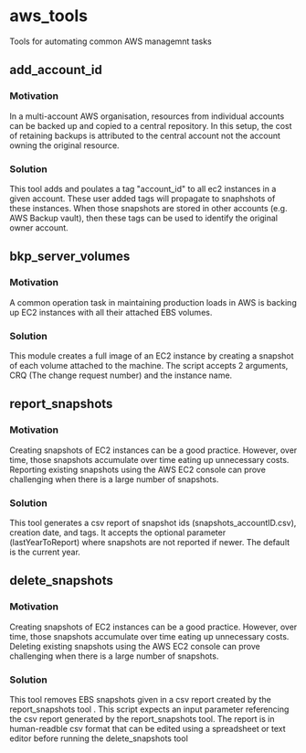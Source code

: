 # <strong> aws_tools </strong>
Tools for automating common AWS managemnt tasks
## <strong>add_account_id</strong>
### Motivation
In a multi-account AWS organisation, resources from individual accounts can be  backed up and copied to a central repository. In this setup, the cost of retaining backups is attributed to the central account not the account owning the original resource.
### Solution
This tool adds and poulates a tag "account_id" to all ec2 instances in a given account. These user added tags will propagate to snaphshots of these instances. When those snapshots are stored in other accounts (e.g. AWS Backup vault), then these tags can be used to identify the original owner account.

## <strong>bkp_server_volumes</strong>
### Motivation
A common operation task in maintaining production loads in AWS is backing up EC2 instances with all their attached EBS volumes.
### Solution
This module creates a full image of an EC2 instance by creating a snapshot of each volume attached to the machine.
The script accepts 2 arguments, CRQ (The change request number) and the instance name.

## <strong>report_snapshots</strong>
### Motivation
Creating snapshots of EC2 instances can be a good practice. However, over time, those snapshots accumulate over time eating up unnecessary costs. Reporting existing snapshots using the AWS EC2 console can prove challenging when there is a large number of snapshots. 
### Solution
This tool generates a csv report of snapshot ids (snapshots_accountID.csv), creation date, and tags.
It accepts the optional parameter (lastYearToReport) where snapshots are not reported if newer. The default is the current year.

## <strong>delete_snapshots</strong>
### Motivation
Creating snapshots of EC2 instances can be a good practice. However, over time, those snapshots accumulate over time eating up unnecessary costs. Deleting existing snapshots using the AWS EC2 console can prove challenging when there is a large number of snapshots. 
### Solution
This tool removes EBS snapshots given in a csv report created by the report_snapshots tool .
This script expects an input parameter referencing the csv report generated by the report_snapshots tool. The report is in human-readble csv format that can be edited using a spreadsheet or text editor before running the delete_snapshots tool
